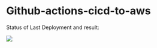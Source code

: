 # Github-actions-cicd-to-aws<br>

   Status of Last Deployment and result: <br>

   <img src="https://github.com/SergiGan/github-actions-cicd-to-aws/workflows/CI-CD-pipeline-to-AWS-elb/badge.svg?branch=main"><br>
